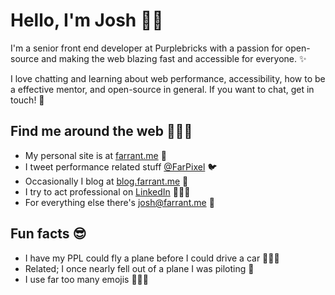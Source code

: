 # Hello, I'm Josh 🧞‍♂️

I'm a senior front end developer at Purplebricks with a passion for open-source and making the web blazing fast and accessible for everyone. ✨

I love chatting and learning about web performance, accessibility, how to be a effective mentor, and open-source in general. If you want to chat, get in touch! 💖


## Find me around the web 🕵🏾‍♀️
- My personal site is at [farrant.me](https://farrant.me) 🏡
- I tweet performance related stuff [@FarPixel](https://twitter.com/farpixel) 🐦
- Occasionally I blog at [blog.farrant.me](https://blog.farrant.me) 🧠
- I try to act professional on [LinkedIn](https://www.linkedin.com/in/joshfarrant/) 👨🏻‍💼
- For everything else there's josh@farrant.me 💌


## Fun facts 😎
- I have my PPL could fly a plane before I could drive a car 👨🏻‍✈️
- Related; I once nearly fell out of a plane I was piloting 👻
- I use far too many emojis 🎉🤖🦡


<!--
**joshfarrant/joshfarrant** is a ✨ _special_ ✨ repository because its `README.md` (this file) appears on your GitHub profile.

Here are some ideas to get you started:

- 🔭 I’m currently working on ...
- 🌱 I’m currently learning ...
- 👯 I’m looking to collaborate on ...
- 🤔 I’m looking for help with ...
- 💬 Ask me about ...
- 📫 How to reach me: ...
- 😄 Pronouns: ...
- ⚡ Fun fact: ...
-->
